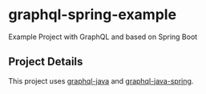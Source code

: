 # graphql-spring-example
Example Project with GraphQL and based on Spring Boot

## Project Details

This project uses [graphql-java](https://github.com/graphql-java/graphql-java) and [graphql-java-spring](https://github.com/graphql-java/graphql-java-spring).
